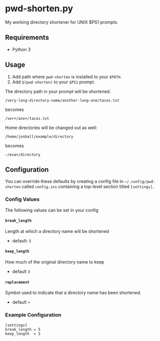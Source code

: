 # pwd-shorten.py
My working directory shortener for UNIX $PS1 prompts.

## Requirements
- Python 3

## Usage
1. Add path where `pwd-shorten` is installed to your `$PATH`.
2. Add `$(pwd-shorten)` to your `$PS1` prompt.

The directory path in your prompt will be shortened:

    /very-long-directory-name/another-long-one/tacos.txt

becomes

    /ver+/ano+/tacos.txt

Home directories will be changed out as well:

    /home/jonball/example/directory

becomes

    ~/exa+/directory

## Configuration
You can override these defaults by creating a config file in `~/.config/pwd-shorten` called `config.ini` containing a top-level section titled `[settings]`.

### Config Values
The following values can be set in your config

#### `break_length`
Length at which a directory name will be shortened
- default: `5`

#### `keep_length`
How much of the original directory name to keep
- default `3`

#### `replacement`
Symbol used to indicate that a directory name has been shortened.
- default `+`

### Example Configuration

    [settings]
    break_length = 5
    keep_length  = 3
